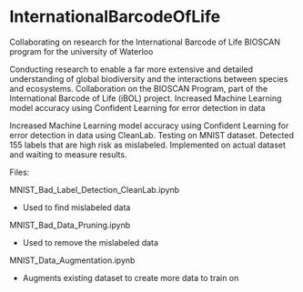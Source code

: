 # InternationalBarcodeOfLife
Collaborating on research for the International Barcode of Life BIOSCAN program for the university of Waterloo


Conducting research to enable a far more extensive and detailed understanding of global biodiversity and the interactions between species and ecosystems.
Collaboration on the BIOSCAN Program, part of the International Barcode of Life (iBOL) project.
Increased Machine Learning model accuracy using Confident Learning for error detection in data


Increased Machine Learning model accuracy using Confident Learning for error detection in data using CleanLab.
Testing on MNIST dataset. Detected 155 labels that are high risk as mislabeled.
Implemented on actual dataset and waiting to measure results.


Files:

MNIST_Bad_Label_Detection_CleanLab.ipynb
- Used to find mislabeled data
  
MNIST_Bad_Data_Pruning.ipynb
- Used to remove the mislabeled data
  
MNIST_Data_Augmentation.ipynb
- Augments existing dataset to create more data to train on
